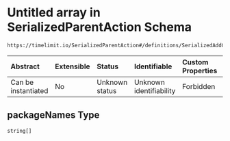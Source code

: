 # Untitled array in SerializedParentAction Schema

```txt
https://timelimit.io/SerializedParentAction#/definitions/SerializedAddCategoryAppsAction/properties/packageNames
```

| Abstract            | Extensible | Status         | Identifiable            | Custom Properties | Additional Properties | Access Restrictions | Defined In                                                                                        |
| :------------------ | :--------- | :------------- | :---------------------- | :---------------- | :-------------------- | :------------------ | :------------------------------------------------------------------------------------------------ |
| Can be instantiated | No         | Unknown status | Unknown identifiability | Forbidden         | Allowed               | none                | [SerializedParentAction.schema.json\*](SerializedParentAction.schema.json "open original schema") |

## packageNames Type

`string[]`

